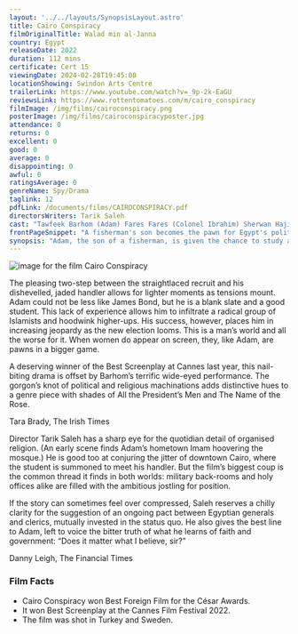 ```yaml
---
layout: '../../layouts/SynopsisLayout.astro'
title: Cairo Conspiracy
filmOriginalTitle: Walad min al-Janna
country: Egypt
releaseDate: 2022
duration: 112 mins
certificate: Cert 15
viewingDate: 2024-02-28T19:45:00
locationShowing: Swindon Arts Centre
trailerLink: https://www.youtube.com/watch?v=_9p-2k-EaGU
reviewsLink: https://www.rottentomatoes.com/m/cairo_conspiracy
filmImage: /img/films/cairoconspiracy.png
posterImage: /img/films/cairoconspiracyposter.jpg
attendance: 0
returns: 0
excellent: 0
good: 0
average: 0
disappointing: 0
awful: 0
ratingsAverage: 0
genreName: Spy/Drama
taglink: 12
pdfLink: /documents/films/CAIROCONSPIRACY.pdf
directorsWriters: Tarik Saleh
cast: "Tawfeek Barhom (Adam) Fares Fares (Colonel Ibrahim) Sherwan Haji (Soliman)"
frontPageSnippet: "A fisherman's son becomes the pawn for Egypt's political elites in exchange for a place at an Islamic University in Cairo, in this tense spy thriller that challenges religious and secular corruption."
synopsis: "Adam, the son of a fisherman, is given the chance to study at a prestigious university in Cairo.  Shortly after his arrival, the institution’s Grand Imam suddenly dies, rendering him a pawn in the power struggle between Egypt’s religious and political elite."
--- 
```

![image for the film Cairo Conspiracy]( /img/films/cairoconspiracy.png ) 

The pleasing two-step between the straightlaced recruit and his dishevelled, jaded handler allows for lighter moments as tensions mount.  Adam could not be less like James Bond, but he is a blank slate and a good student.  This lack of experience allows him to infiltrate a radical group of Islamists and hoodwink higher-ups.  His success, however, places him in increasing jeopardy as the new election looms.  This is a man’s world and all the worse for it.  When women do appear on screen, they, like Adam, are pawns in a bigger game.

A deserving winner of the Best Screenplay at Cannes last year, this nail-biting drama is offset by Barhom’s terrific wide-eyed performance.  The gorgon’s knot of political and religious machinations adds distinctive hues to a genre piece with shades of All the President’s Men and The Name of the Rose.

<div class="review__author review__author--review1"> 
Tara Brady, The Irish Times
</div> 

Director Tarik Saleh has a sharp eye for the quotidian detail of organised religion.  (An early scene finds Adam’s hometown Imam hoovering the mosque.)  He is good too at conjuring the jitter of downtown Cairo, where the student is summoned to meet his handler.
But the film’s biggest coup is the common thread it finds in both worlds:  military back-rooms and holy offices alike are filled with the ambitious jostling for position.

If the story can sometimes feel over compressed, Saleh reserves a chilly clarity for the suggestion of an ongoing pact between Egyptian generals and clerics, mutually invested in the status quo.  He also gives the best line to Adam, left to voice the bitter truth of what he learns of faith and government: “Does it matter what I believe, sir?”

<div class="review__author"> 
Danny Leigh, The Financial Times
</div> 

### Film Facts 

* Cairo Conspiracy won Best Foreign Film for the César Awards.
* It won Best Screenplay at the Cannes Film Festival 2022.
* The film was shot in Turkey and Sweden.